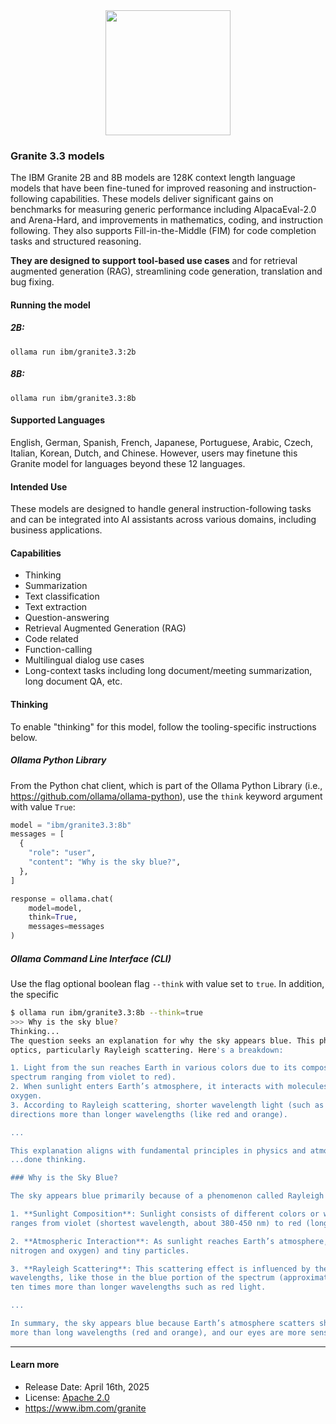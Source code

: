 <center><img src="https://ollama.com/assets/library/granite3.2/90c5e567-0004-425c-a17a-1b846c2b5d3d" data-canonical-src="https://gyazo.com/eb5c5741b6a9a16c692170a41a49c858.png" width="200" /></center>

### Granite 3.3 models

The IBM Granite 2B and 8B models are 128K context length language models that have been fine-tuned for improved reasoning and instruction-following capabilities. These models deliver significant gains on benchmarks for measuring generic performance including AlpacaEval-2.0 and Arena-Hard, and improvements in mathematics, coding, and instruction following. They also supports Fill-in-the-Middle (FIM) for code completion tasks and structured reasoning.

**They are designed to support tool-based use cases** and for retrieval augmented generation (RAG), streamlining code generation, translation and bug fixing.

#### Running the model

##### 2B:

```
ollama run ibm/granite3.3:2b
```

##### 8B:

```
ollama run ibm/granite3.3:8b
```

#### Supported Languages

English, German, Spanish, French, Japanese, Portuguese, Arabic, Czech, Italian, Korean, Dutch, and Chinese. However, users may finetune this Granite model for languages beyond these 12 languages.

#### Intended Use

These models are designed to handle general instruction-following tasks and can be integrated into AI assistants across various domains, including business applications.

#### Capabilities

- Thinking
- Summarization
- Text classification
- Text extraction
- Question-answering
- Retrieval Augmented Generation (RAG)
- Code related
- Function-calling
- Multilingual dialog use cases
- Long-context tasks including long document/meeting summarization, long document QA, etc.

#### Thinking

To enable "thinking" for this model, follow the tooling-specific instructions below.

##### Ollama Python Library

From the Python chat client, which is part of the Ollama Python Library (i.e., https://github.com/ollama/ollama-python), use the `think` keyword argument with value `True`:

```python
model = "ibm/granite3.3:8b"
messages = [
  {
    "role": "user",
    "content": "Why is the sky blue?",
  },
]

response = ollama.chat(
    model=model,
    think=True,
    messages=messages
)
```

##### Ollama Command Line Interface (CLI)

Use the flag optional boolean flag `--think` with value set to `true`.  In addition, the specific

```bash
$ ollama run ibm/granite3.3:8b --think=true
>>> Why is the sky blue?
Thinking...
The question seeks an explanation for why the sky appears blue. This phenomenon involves the principles of
optics, particularly Rayleigh scattering. Here's a breakdown:

1. Light from the sun reaches Earth in various colors due to its composition of different wavelengths (a
spectrum ranging from violet to red).
2. When sunlight enters Earth’s atmosphere, it interacts with molecules and tiny particles like nitrogen and
oxygen.
3. According to Rayleigh scattering, shorter wavelength light (such as blue and violet) is scattered in all
directions more than longer wavelengths (like red and orange).

...

This explanation aligns with fundamental principles in physics and atmospheric science.
...done thinking.

### Why is the Sky Blue?

The sky appears blue primarily because of a phenomenon called Rayleigh scattering. Here’s how it works:

1. **Sunlight Composition**: Sunlight consists of different colors or wavelengths, forming a spectrum that
ranges from violet (shortest wavelength, about 380-450 nm) to red (longest wavelength, about 620-750 nm).

2. **Atmospheric Interaction**: As sunlight reaches Earth’s atmosphere, it encounters gas molecules (mostly
nitrogen and oxygen) and tiny particles.

3. **Rayleigh Scattering**: This scattering effect is influenced by the wavelength of light. Shorter
wavelengths, like those in the blue portion of the spectrum (approximately 450-495 nm), are scattered about
ten times more than longer wavelengths such as red light.

...

In summary, the sky appears blue because Earth’s atmosphere scatters short wavelengths (blue and violet)
more than long wavelengths (red and orange), and our eyes are more sensitive to blue light.</response>

```

---

#### Learn more

- Release Date: April 16th, 2025
- License: [Apache 2.0](https://www.apache.org/licenses/LICENSE-2.0)
- https://www.ibm.com/granite
